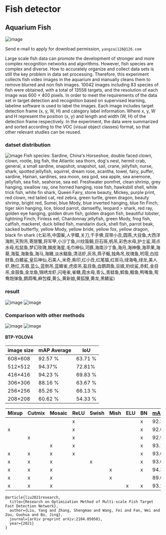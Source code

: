 # Fish detector
## Aquarium Fish
![image](https://github.com/fucker007/FishCLEF-2020/blob/main/images/Picture1.png)
      
Send e-mail to apply for download permission, `yangzai126@126.com`

Large scale fish data can promote the development of stronger and more complex recognition networks and algorithms. However, fish species are complex and diverse. How to accurately organize and collect data sets is still the key problem in data set processing. Therefore, this experiment collects fish video images in the aquarium and manually cleans them to remove blurred and non fish images. 10042 images including 83 species of fish were obtained, with a total of 13558 targets, and the resolution of each image was 600 × 400 pixels. In order to meet the requirements of the data set in target detection and recognition based on supervised learning, labelme software is used to label the images. Each image includes target detection frame (x, y, W, H) and category label information. Where x, y, W and H represent the position (x, y) and length and width (W, H) of the detection frame respectively. In the experiment, the data were summarized and sorted according to the VOC (visual object classes) format, so that other relevant studies can be reused.

### datset distribution
![image](https://github.com/fucker007/FishCLEF-2020/blob/main/images/train_val_test.png)
Fish species: 
Sardine, China's Horseshoe, double faced clown, clown, rootle, big fish, the Atlantic sea thorn, dog's nest, hermit crab, general, a small sardine, snapshot, snapshot, sail, crane, jellyfish, nurse, shark, spotted jellyfish, squirrel, dream rose, acantha, towel, fairy, puffer, sardine, Hainan, sardines, sea moon, sea god, sea apple, sea anemone, jellyfish, sea fish, seahorse, sea eel. Freshwater pomfret, clean shrimp, grey hanging, swallow ray, one horned hanging, rose fish, hawksbill shell, white trick fish, white fin shark, Queen Fairy, stone beauty, Mickey, purple print, red clown, red tailed cat, red zebra, green turtle, green dragon, beauty shrimp, bright red, Sumei, blue Mody, blue inverted hanging, blue fin Finch, tiger skin hanging, lice, blood parrot, damselfly, leopard > shark, red ray, golden eye hanging, golden drum fish, golden dragon fish, beautiful lobster, lightning Finch, Finless eel, Chardonnay jellyfish, green Mody, frog fish, catfish, mackerel, duck billed fish, mandarin duck, shell fish, parrot beak, sacked butterfly, yellow Mody, yellow bride, yellow fox, yellow dragon, black fin shark
(七彩吊,中国鲎,人字鲽,关刀,千手佛,双带小丑,圆燕,大目鱼,大西洋海刺,天狗吊,寄居蟹,将军甲,小沙丁鱼,川纹笛鲷,巨石斑,帆吊,彩色水母,护士鲨,斑点水母,松鼠鱼,梦幻玫瑰,棘皮海星,毛巾神仙,河豚,海南沙丁鱼,海月,海神像,海苹果,海葵,海蜇,海象鱼,海马,海鳝,淡水鲳鱼,清洁虾,灰吊,燕子鳐,独角吊,玫瑰鱼,玳瑁,白招财鱼,白鳍鲨,皇后神仙,石美人,米奇,紫印,红小丑,红尾猫,红斑马,绿海龟,绿龙,美人虾,艳红,苏眉,蓝么,蓝倒吊,蓝鳍雀,虎皮吊,虱目鱼,血鹦鹉鱼,豆娘,豹纹鲨,赤魟,金目吊,金鼓鱼,金龙鱼,锦绣龙虾,闪电雀,雀鳝,霞水母,青么,青蛙鱼,鮣鱼,鲭鱼,鸭嘴鱼,鸳鸯炮弹鱼,鹦鹉嘴,麻包蝶,黄么,黄新娘,黄狐狸,黄龙,黑鳍鲨)
### result 
![image](https://github.com/fucker007/FishCLEF-2020/blob/main/images/Picture2.png)
![image](https://github.com/fucker007/FishCLEF-2020/blob/main/images/mAP_for83_class.png)
### Comparison with other methods
![image](https://github.com/fucker007/FishCLEF-2020/blob/main/images/mAP_train.png)
![image](https://github.com/fucker007/FishCLEF-2020/blob/main/images/recall_train.png)

#### BTP-YOLOV4

| image size |	mAP	Average| IoU     |
| -------    | ---------- | ------- |
| 608×608    |  92.57 %   | 63.71 % | 
| 512×512    |  94.37%	   | 72.81%
| 416×416    |  94.23 %   | 69.83 % |
| 306×306    |  88.16 %   | 63.67 % |
| 256×256    |  85.26 %   | 66.13 % |
| 208×208    |  60.62 %   | 54.33 % |

| Mixup	 |  Cutmix |	Mosaic |	ReLU |	Swish |	Mish  |	ELU  |	BN  |	mAP@0.5  |
| ------ | ------- | --------  | --------| ------ | ----- | ---- | ---- | ---------- |
|        |         |           |     x   |		  |       |      |   x  |  92.34%   |
|   x    |         |           |     x   |        |       |      |   x   |  92.69%   |   
|        |    x    |           |     x   |        |       |      |   x   |  92.93%   |
|        |         |     x     |     x   |        |       |      |   x   |  93.12%   |
|   x    |    x    |    x      |     x   |        |       |      |   x   |  93.61%   |
|   x    |    x    |    x      |         |    x   |       |      |   x   |  93.01%    |
|   x    |    x    |    x      |         |        |  x    |      |   x   |  94.37%   |
|   x    |    x    |    x      |         |        |  x    |      |       |  89.66%   |
|   x    |    x    |    x      |         |        |       |  x   |   x   |  93.27%   |


```
@article{liu2021research,
  title={Research on Optimization Method of Multi-scale Fish Target Fast Detection Network},
  author={Liu, Yang and Zhang, Shengmao and Wang, Fei and Fan, Wei and Zou, Guohua and Bo, Jing},
  journal={arXiv preprint arXiv:2104.05050},
  year={2021}
}
```
